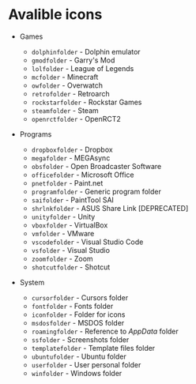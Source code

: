 # Avalible icons

* Games
  * `dolphinfolder` - Dolphin emulator
  * `gmodfolder` - Garry's Mod
  * `lolfolder` - League of Legends
  * `mcfolder` - Minecraft
  * `owfolder` - Overwatch
  * `retrofolder` - Retroarch
  * `rockstarfolder` - Rockstar Games
  * `steamfolder` - Steam
  * `openrctfolder` - OpenRCT2

* Programs
  * `dropboxfolder` - Dropbox
  * `megafolder` - MEGAsync
  * `obsfolder` - Open Broadcaster Software
  * `officefolder` - Microsoft Office
  * `pnetfolder` - Paint<span>.net
  * `programfolder` - Generic program folder
  * `saifolder` - PaintTool SAI
  * `shrlnkfolder` - ASUS Share Link [DEPRECATED]
  * `unityfolder` - Unity
  * `vboxfolder` - VirtualBox
  * `vmfolder` - VMware
  * `vscodefolder` - Visual Studio Code
  * `vsfolder` - Visual Studio
  * `zoomfolder` - Zoom
  * `shotcutfolder` - Shotcut

* System
  * `cursorfolder` - Cursors folder
  * `fontfolder` - Fonts folder
  * `iconfolder` - Folder for icons
  * `msdosfolder` - MSDOS folder
  * `roamingfolder` - Reference to _AppData_ folder
  * `ssfolder` - Screenshots folder
  * `templatefolder` - Template files folder
  * `ubuntufolder` - Ubuntu folder
  * `userfolder` - User personal folder
  * `winfolder` - Windows folder
